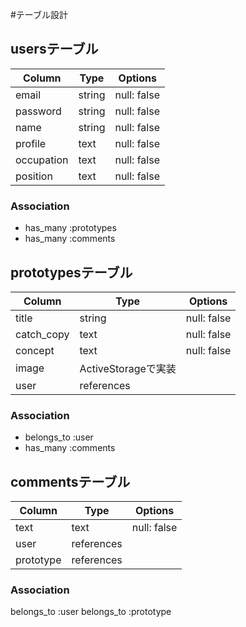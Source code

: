 #テーブル設計

## usersテーブル

| Column     | Type    | Options     |
| ---------  | ------- | ----------- |
| email      | string  | null: false |
| password   | string  | null: false |
| name       | string  | null: false |
| profile    | text    | null: false |
| occupation | text    | null: false |
| position   | text    | null: false |

### Association

- has_many :prototypes
- has_many :comments

## prototypesテーブル

| Column     | Type       | Options     |
| ---------  | -------    | ----------- |
| title      | string     | null: false |
| catch_copy | text       | null: false |
| concept    | text       | null: false |
| image      | ActiveStorageで実装       |
| user       | references |             |

### Association
- belongs_to :user
- has_many :comments

## commentsテーブル

| Column     | Type       | Options     |
| ---------  | -------    | ----------- |
| text       | text       | null: false |
| user       | references |             |
| prototype  | references |             |

### Association

belongs_to :user
belongs_to :prototype